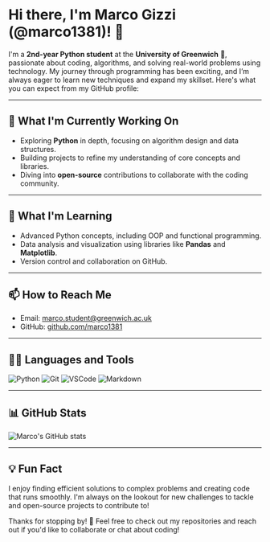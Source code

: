 # 
# Hi there, I'm Marco Gizzi (@marco1381)! 👋

I'm a **2nd-year Python student** at the **University of Greenwich** 🏫, passionate about coding, algorithms, and solving real-world problems using technology. My journey through programming has been exciting, and I’m always eager to learn new techniques and expand my skillset. Here's what you can expect from my GitHub profile:

---

## 🔭 **What I'm Currently Working On**
- Exploring **Python** in depth, focusing on algorithm design and data structures.
- Building projects to refine my understanding of core concepts and libraries.
- Diving into **open-source** contributions to collaborate with the coding community.

---

## 🌱 **What I'm Learning**
- Advanced Python concepts, including OOP and functional programming.
- Data analysis and visualization using libraries like **Pandas** and **Matplotlib**.
- Version control and collaboration on GitHub.

---

## 📫 **How to Reach Me**
- Email: [marco.student@greenwich.ac.uk](mailto:marco.student@greenwich.ac.uk)
- GitHub: [github.com/marco1381](https://github.com/marco1381)

---

## 👨‍💻 **Languages and Tools**
![Python](https://img.shields.io/badge/-Python-3776AB?style=for-the-badge&logo=python&logoColor=white)
![Git](https://img.shields.io/badge/-Git-F05032?style=for-the-badge&logo=git&logoColor=white)
![VSCode](https://img.shields.io/badge/-VSCode-007ACC?style=for-the-badge&logo=visual-studio-code&logoColor=white)
![Markdown](https://img.shields.io/badge/-Markdown-000000?style=for-the-badge&logo=markdown&logoColor=white)

---

## 📊 **GitHub Stats**
![Marco's GitHub stats](https://github-readme-stats.vercel.app/api?username=marco1381&show_icons=true&theme=radical)

---

## 💡 **Fun Fact**
I enjoy finding efficient solutions to complex problems and creating code that runs smoothly. I'm always on the lookout for new challenges to tackle and open-source projects to contribute to!

Thanks for stopping by! 🙌 Feel free to check out my repositories and reach out if you'd like to collaborate or chat about coding!
